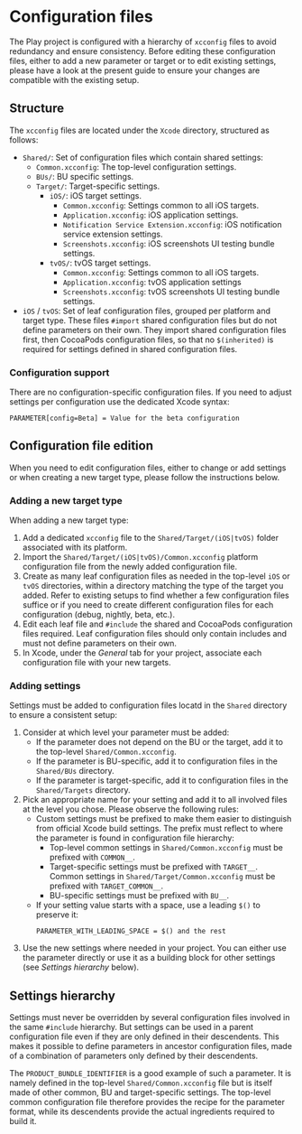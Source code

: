 # Configuration files

The Play project is configured with a hierarchy of `xcconfig` files to avoid redundancy and ensure consistency. Before editing these configuration files, either to add a new parameter or target or to edit existing settings, please have a look at the present guide to ensure your changes are compatible with the existing setup.

## Structure

The `xcconfig` files are located under the `Xcode` directory, structured as follows:

- `Shared/`: Set of configuration files which contain shared settings:
    - `Common.xcconfig`: The top-level configuration settings.
    - `BUs/`: BU specific settings.
    - `Target/`: Target-specific settings.
        - `iOS/`: iOS target settings.
            - `Common.xcconfig`: Settings common to all iOS targets.
            - `Application.xcconfig`: iOS application settings.
            - `Notification Service Extension.xcconfig`: iOS notification service extension settings.
            - `Screenshots.xcconfig`: iOS screenshots UI testing bundle settings.
        - `tvOS/`: tvOS target settings. 
            - `Common.xcconfig`: Settings common to all iOS targets.
            - `Application.xcconfig`: tvOS application settings
            - `Screenshots.xcconfig`: tvOS screenshots UI testing bundle settings.
- `iOS` / `tvOS`: Set of leaf configuration files, grouped per platform and target type. These files `#import` shared configuration files but do not define parameters on their own. They import shared configuration files first, then CocoaPods configuration files, so that no `$(inherited)` is required for settings defined in shared configuration files.

### Configuration support

There are no configuration-specific configuration files. If you need to adjust settings per configuration use the dedicated Xcode syntax:

```
PARAMETER[config=Beta] = Value for the beta configuration
```

## Configuration file edition

When you need to edit configuration files, either to change or add settings or when creating a new target type, please follow the instructions below.

### Adding a new target type

When adding a new target type:

1. Add a dedicated `xcconfig` file to the `Shared/Target/(iOS|tvOS)` folder associated with its platform.
2. Import the `Shared/Target/(iOS|tvOS)/Common.xcconfig` platform configuration file from the newly added configuration file.
3. Create as many leaf configuration files as needed in the top-level `iOS` or `tvOS` directories, within a directory matching the type of the target you added. Refer to existing setups to find whether a few configuration files suffice or if you need to create different configuration files for each configuration (debug, nightly, beta, etc.).
4. Edit each leaf file and `#include` the shared and CocoaPods configuration files required. Leaf configuration files should only contain includes and must not define parameters on their own.
5. In Xcode, under the _General_ tab for your project, associate each configuration file with your new targets.

### Adding settings

Settings must be added to configuration files locatd in the `Shared` directory to ensure a consistent setup:

1. Consider at which level your parameter must be added:
    - If the parameter does not depend on the BU or the target, add it to the top-level `Shared/Common.xcconfig`.
    - If the parameter is BU-specific, add it to configuration files in the `Shared/BUs` directory.
    - If the parameter is target-specific, add it to configuration files in the `Shared/Targets` directory.
2. Pick an appropriate name for your setting and add it to all involved files at the level you chose. Please observe the following rules:
    - Custom settings must be prefixed to make them easier to distinguish from official Xcode build settings. The prefix must reflect to where the parameter is found in configuration file hierarchy:
        - Top-level common settings in `Shared/Common.xcconfig` must be prefixed with `COMMON__`.
        - Target-specific settings must be prefixed with `TARGET__`. Common settings in `Shared/Target/Common.xcconfig` must be prefixed with `TARGET_COMMON__`.
        - BU-specific settings must be prefixed with `BU__`.
    - If your setting value starts with a space, use a leading `$()` to preserve it:
        ```
        PARAMETER_WITH_LEADING_SPACE = $() and the rest
        ```
3. Use the new settings where needed in your project. You can either use the parameter directly or use it as a building block for other settings (see _Settings hierarchy_ below).

## Settings hierarchy

Settings must never be overridden by several configuration files involved in the same `#include` hierarchy. But settings can be used in a parent configuration file even if they are only defined in their descendents. This makes it possible to define parameters in ancestor configuration files, made of a combination of parameters only defined by their descendents.

The `PRODUCT_BUNDLE_IDENTIFIER` is a good example of such a parameter. It is namely defined in the top-level `Shared/Common.xcconfig` file but is itself made of other common, BU and target-specific settings. The top-level common configuration file therefore provides the recipe for the parameter format, while its descendents provide the actual ingredients required to build it.

